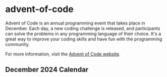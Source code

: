 # advent-of-code

Advent of Code is an annual programming event that takes place in December. Each day, a new coding challenge is released, and participants can solve the problems in any programming language of their choice. It's a great way to improve your coding skills and have fun with the programming community.

For more information, visit the [Advent of Code website](https://adventofcode.com/).

## December 2024 Calendar
